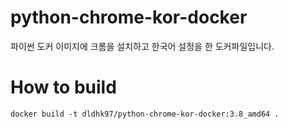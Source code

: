 # python-chrome-kor-docker
파이썬 도커 이미지에 크롬을 설치하고 한국어 설정을 한 도커파일입니다.

# How to build
```
docker build -t dldhk97/python-chrome-kor-docker:3.8_amd64 .
```
